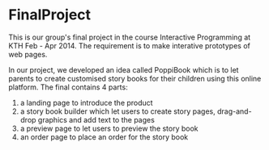 FinalProject
============
This is our group's final project in the course Interactive Programming at KTH Feb - Apr 2014. The requirement is to make interative prototypes of web pages. 

In our project, we developed an idea called PoppiBook which is to let parents to create customised story books for their children using this online platform. The final contains 4 parts:
1) a landing page to introduce the product
2) a story book builder which let users to create story pages, drag-and-drop graphics and add text to the pages
3) a preview page to let users to preview the story book
4) an order page to place an order for the story book
